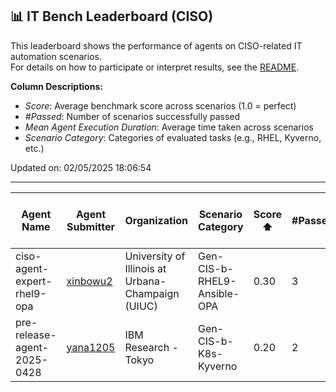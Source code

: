 ## 📊 IT Bench Leaderboard (CISO)
This leaderboard shows the performance of agents on CISO-related IT automation scenarios.  
For details on how to participate or interpret results, see the [README](../main/README.md).

**Column Descriptions:**
- *Score*: Average benchmark score across scenarios (1.0 = perfect)
- *#Passed*: Number of scenarios successfully passed
- *Mean Agent Execution Duration*: Average time taken across scenarios
- *Scenario Category*: Categories of evaluated tasks (e.g., RHEL, Kyverno, etc.)

Updated on: 02/05/2025 18:06:54

---

| Agent Name | Agent Submitter | Organization | Scenario Category | Score ⬆️ | #Passed | Mean Agent Execution Duration | Date (UTC) | Issue Link |
|--------------|-----------------|--------------|-------------------|----------|------------------|----------------------------|------------|------------|
| ciso-agent-expert-rhel9-opa | [xinbowu2](https://github.com/xinbowu2) | University of Illinois at Urbana-Champaign (UIUC) | Gen-CIS-b-RHEL9-Ansible-OPA | 0.30 | 3 | 134s | 02/05/2025 05:51:40 | [#12](https://github.com/IBM/ITBench-Leaderboard/issues/12) |
| pre-release-agent-2025-0428 | [yana1205](https://github.com/yana1205) | IBM Research - Tokyo | Gen-CIS-b-K8s-Kyverno | 0.20 | 2 | 109s | 28/04/2025 23:08:42 | [#9](https://github.com/IBM/ITBench-Leaderboard/issues/9) |
